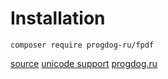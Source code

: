 # Installation
```
composer require progdog-ru/fpdf
```
[source](http://www.fpdf.org/)
[unicode support](https://github.com/progdog-ru/tfpdf)
[progdog.ru](https://progdog.ru)
